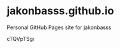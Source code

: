 # jakonbasss.github.io
Personal GitHub Pages site for jakonbasss



















































cTQVpTSgi
